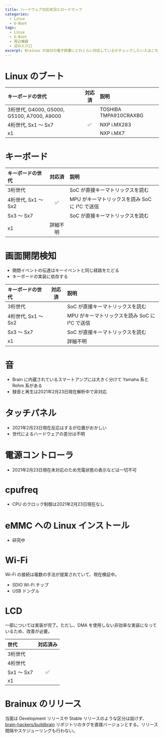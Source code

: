```yaml
---
title: ハードウェア対応状況とロードマップ
categories:
  - Linux
  - U-Boot
tags:
  - Linux
  - U-Boot
  - 周辺機器
  - 沼の入り口
excerpt: Brainux が自分の電子辞書にどれくらい対応しているかチェックしたい人はこちら
---
```



# Linux のブート

|キーボードの世代|対応済|説明|
|:--|:-:|:--|
|3桁世代, G4000, G5000, G5100, A7000, A9000||TOSHIBA TMPA910CRAXBG|
|4桁世代, Sx1 〜 Sx7|:white_check_mark:|NXP i.MX283|
|x1||NXP i.MX7|


# キーボード

|キーボードの世代|対応済|説明|
|:--|:-:|:--|
|3桁世代||SoC が直接キーマトリックスを読む|
|4桁世代, Sx1 〜 Sx2|:white_check_mark:|MPU がキーマトリックスを読み SoC に I²C で送信|
|Sx3 〜 Sx7||SoC が直接キーマトリックスを読む|
|x1|詳細不明||


# 画面開閉検知

- 開閉イベントの伝達はキーイベントと同じ経路をたどる
- キーボードの実装に依存する

|キーボードの世代|対応済|説明|
|:--|:-:|:--|
|3桁世代||SoC が直接キーマトリックスを読む|
|4桁世代, Sx1 〜 Sx2||MPU がキーマトリックスを読み SoC に I²C で送信|
|Sx3 〜 Sx7||SoC が直接キーマトリックスを読む|
|x1||詳細不明||


# 音

- Brain に内蔵されているスマートアンプには大きく分けて Yamaha 系と Rohm 系がある
- 録音と再生は2021年2月23日現在解析中で非対応


# タッチパネル

- 2021年2月23日現在反応はするが位置がおかしい
- 世代によるハードウェアの差分は不明


# 電源コントローラ

- 2021年2月23日現在未対応のため充電状態の表示などは一切不可


# cpufreq

- CPU のクロック制御は2021年2月23日現在なし


# eMMC への Linux インストール

- 研究中


# Wi-Fi

Wi-Fi の接続は複数の手法が提案されていて、現在検証中。

- SDIO Wi-Fi チップ
- USB ドングル


# LCD

一部については実装が完了。ただし、DMA を使用しない非効率な実装になっているため、改善が必要。

|世代|対応済み|
|:--|:-:|
|3桁世代||
|4桁世代||
|Sx1 〜 Sx7|:white_check_mark:|
|x1||


# Brainux のリリース

当面は Development リリースや Stable リリースのような区分は設けず、[brain-hackers/buildbrain](https://github.com/brain-hackers/buildbrain) リポジトリのタグを直接バージョンとする。リリース間隔やスケジューリングも行わない。

